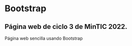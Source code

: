 # Bootstrap
## **Página web de ciclo 3 de MinTIC 2022.**<br/>
Página web sencilla usando Bootstrap<br/>
